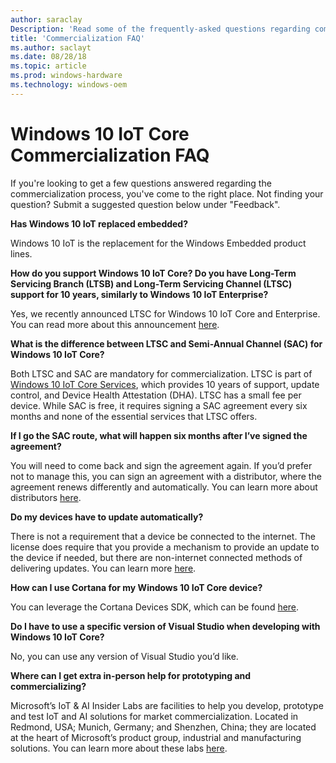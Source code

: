 ```yaml
---
author: saraclay
Description: 'Read some of the frequently-asked questions regarding commercializing with Windows 10 IoT Core.'
title: 'Commercialization FAQ'
ms.author: saclayt
ms.date: 08/28/18
ms.topic: article
ms.prod: windows-hardware
ms.technology: windows-oem
---
```


# Windows 10 IoT Core Commercialization FAQ

If you're looking to get a few questions answered regarding the commercialization process, you've come to the right place. Not finding your question? Submit a suggested question below under "Feedback". 

**Has Windows 10 IoT replaced embedded?**

Windows 10 IoT is the replacement for the Windows Embedded product lines. 

**How do you support Windows 10 IoT Core? Do you have Long-Term Servicing Branch (LTSB) and Long-Term Servicing Channel (LTSC) support for 10 years, similarly to Windows 10 IoT Enterprise?**

Yes, we recently announced LTSC for Windows 10 IoT Core and Enterprise. You can read more about this announcement [here](https://blogs.windows.com/business/2018/02/27/microsoft-doubles-down-on-windows-10-iot-with-added-support/#MmJYmvwyK7y8YADs.97).

**What is the difference between LTSC and Semi-Annual Channel (SAC) for Windows 10 IoT Core?**

Both LTSC and SAC are mandatory for commercialization. LTSC is part of [Windows 10 IoT Core Services](https://docs.microsoft.com/en-us/windows-hardware/manufacture/iot/iotcoreservicesoverview), which provides 10 years of support, update control, and Device Health Attestation (DHA). LTSC has a small fee per device. While SAC is free, it requires signing a SAC agreement every six months and none of the essential services that LTSC offers.  

**If I go the SAC route, what will happen six months after I’ve signed the agreement?**

You will need to come back and sign the agreement again. If you’d prefer not to manage this, you can sign an agreement with a distributor, where the agreement renews differently and automatically. You can learn more about distributors [here](http://wincom.blob.core.windows.net/documents/Windows_IoT_Distributor_Information.pdf).

**Do my devices have to update automatically?**

There is not a requirement that a device be connected to the internet. The license does require that you provide a mechanism to provide an update to the device if needed, but there are non-internet connected methods of delivering updates. You can learn more [here](https://docs.microsoft.com/en-us/windows-hardware/service/iot/managing-iot-device-update).

**How can I use Cortana for my Windows 10 IoT Core device?**

You can leverage the Cortana Devices SDK, which can be found [here](https://developer.microsoft.com/en-us/cortana/devices).

**Do I have to use a specific version of Visual Studio when developing with Windows 10 IoT Core?**

No, you can use any version of Visual Studio you’d like. 

**Where can I get extra in-person help for prototyping and commercializing?**

Microsoft’s IoT & AI Insider Labs are facilities to help you develop, prototype and test IoT and AI solutions for market commercialization. Located in Redmond, USA; Munich, Germany; and Shenzhen, China; they are located at the heart of Microsoft’s product group, industrial and manufacturing solutions. You can learn more about these labs [here](https://www.microsoftiotinsiderlabs.com/).
